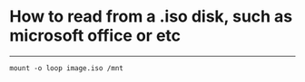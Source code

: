 # How to read from a .iso disk, such as microsoft office or etc
--------------------------------------------------------
`mount -o loop image.iso /mnt`
